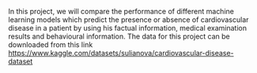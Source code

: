 In this project, we will compare the performance of different machine learning models which predict the presence or absence of cardiovascular disease in a patient by using his factual information, medical examination results and behavioural information. The data for this project can be downloaded from this link  https://www.kaggle.com/datasets/sulianova/cardiovascular-disease-dataset
